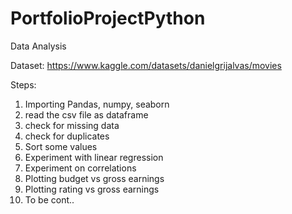 # PortfolioProjectPython
Data Analysis

Dataset: https://www.kaggle.com/datasets/danielgrijalvas/movies

Steps: 
1. Importing Pandas, numpy, seaborn
2. read the csv file as dataframe
3. check for missing data
4. check for duplicates
5. Sort some values
6. Experiment with linear regression
7. Experiment on correlations
8. Plotting budget vs gross earnings
9. Plotting rating vs gross earnings
10. To be cont..
